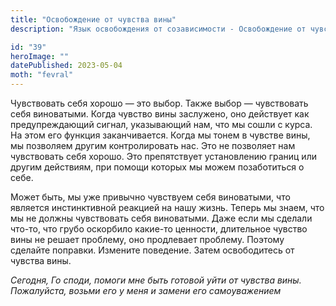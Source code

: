 ```yaml
---
title: "Освобождение от чувства вины"
description: "Язык освобождения от созависимости - Освобождение от чувства вины"

id: "39"
heroImage: ""
datePublished: 2023-05-04
moth: "fevral"
---
```


Чувствовать себя хорошо — это выбор. Также выбор — чувствовать себя
виноватыми. Когда чувство вины заслужено, оно действует как предупреждающий
сигнал, указывающий нам, что мы сошли с курса. На этом его функция
заканчивается. Когда мы тонем в чувстве вины, мы позволяем другим
контролировать нас. Это не позволяет нам чувствовать себя хорошо. Это
препятствует установлению границ или другим действиям, при помощи которых мы
можем позаботиться о себе.

Может быть, мы уже привычно чувствуем себя виноватыми, что является
инстинктивной реакцией на нашу жизнь. Теперь мы знаем, что мы не должны
чувствовать себя виноватыми. Даже если мы сделали что-то, что грубо оскорбило
какие-то ценности, длительное чувство вины не решает проблему, оно продлевает
проблему. Поэтому сделайте поправки. Измените поведение. Затем освободитесь от
чувства вины.

_Сегодня,_ _Го_ _споди,_ _помоги_ _мне_ _быть_ _готовой_ _уйти_ _от_ _чувства_
_вины._ _Пожалуйста,_ _возьми_ _его_ _у_ _меня_ _и_ _замени_ _его_
_самоуважением_
